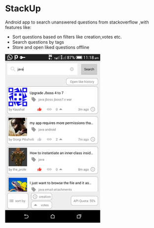 # StackUp
Android app to search unanswered questions from stackoverflow ,with features like:

* Sort questions based on filters like creation,votes etc. 
* Search questions by tags
* Store and open liked questions offline

<img src="https://github.com/ayansome1/StackUp/blob/master/screenshot.png" height="550">



